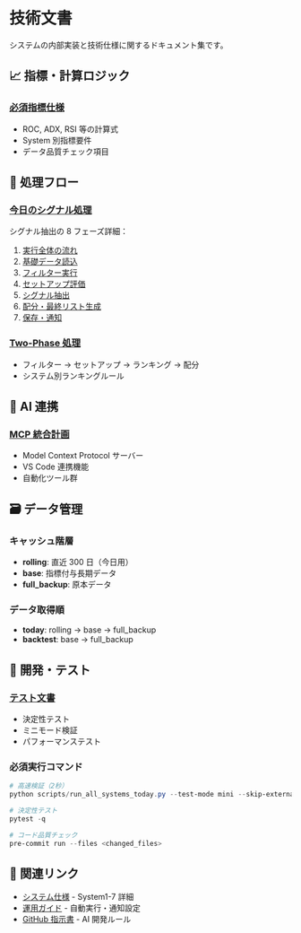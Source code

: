 # 技術文書

システムの内部実装と技術仕様に関するドキュメント集です。

## 📈 指標・計算ロジック

### [必須指標仕様](./required_indicators.md)

- ROC, ADX, RSI 等の計算式
- System 別指標要件
- データ品質チェック項目

## 🔄 処理フロー

### [今日のシグナル処理](../today_signal_scan/)

シグナル抽出の 8 フェーズ詳細：

1. [実行全体の流れ](../today_signal_scan/1.%20実行全体の流れ.md)
2. [基礎データ読込](../today_signal_scan/2.%20基礎データ読込フェーズ.md)
3. [フィルター実行](../today_signal_scan/4.%20フィルター実行フェーズ.md)
4. [セットアップ評価](../today_signal_scan/5.%20セットアップ評価フェーズ.md)
5. [シグナル抽出](../today_signal_scan/6.%20シグナル抽出フェーズ（トレード候補選定）.md)
6. [配分・最終リスト生成](../today_signal_scan/7.%20配分・最終リスト生成フェーズ.md)
7. [保存・通知](../today_signal_scan/8.%20保存・通知フェーズ.md)

### [Two-Phase 処理](../today_signal_scan/two-phaze_and_rank_rule.md)

- フィルター → セットアップ → ランキング → 配分
- システム別ランキングルール

## 🤖 AI 連携

### [MCP 統合計画](./mcp_integration_plan.md)

- Model Context Protocol サーバー
- VS Code 連携機能
- 自動化ツール群

## 🗃️ データ管理

### キャッシュ階層

- **rolling**: 直近 300 日（今日用）
- **base**: 指標付与長期データ
- **full_backup**: 原本データ

### データ取得順

- **today**: rolling → base → full_backup
- **backtest**: base → full_backup

## 🔧 開発・テスト

### [テスト文書](../testing.md)

- 決定性テスト
- ミニモード検証
- パフォーマンステスト

### 必須実行コマンド

```powershell
# 高速検証（2秒）
python scripts/run_all_systems_today.py --test-mode mini --skip-external --benchmark

# 決定性テスト
pytest -q

# コード品質チェック
pre-commit run --files <changed_files>
```

## 🔗 関連リンク

- [システム仕様](../systems/) - System1-7 詳細
- [運用ガイド](../operations/) - 自動実行・通知設定
- [GitHub 指示書](../../.github/copilot-instructions.md) - AI 開発ルール
